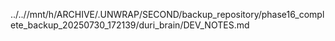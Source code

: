 ../..//mnt/h/ARCHIVE/.UNWRAP/SECOND/backup_repository/phase16_complete_backup_20250730_172139/duri_brain/DEV_NOTES.md